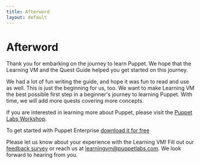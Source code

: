 ```yaml
---
title: Afterword
layout: default
---
```


# Afterword

Thank you for embarking on the journey to learn Puppet. We hope that the Learning VM and the Quest Guide helped you get started on this journey. 

We had a lot of fun writing the guide, and hope it was fun to read and use as well. This is just the beginning for us, too. We want to make Learning VM the best possible first step in a beginner's journey to learning Puppet. With time, we will add more quests covering more concepts. 

If you are interested in learning more about Puppet, please visit the [Puppet Labs Workshop](https://puppetlabs.com/learn).

To get started with Puppet Enterprise [download it for free](http://info.puppetlabs.com/download-pe.html)

Please let us know about your experience with the Learning VM! Fill out our [feedback survey](http://puppetlabs.Learning-VM-Feedback.sgizmo.com/s3/) or reach us at [learningvm@puppetlabs.com](mailto:learningvm@puppetlabs.com). We look forward to hearing from you.

